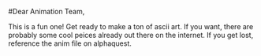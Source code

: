 #Dear Animation Team,

This is a fun one! Get ready to make
a ton of ascii art. If you want,
there are probably some cool peices
already out there on the internet.
If you get lost, reference the anim file
on alphaquest.
